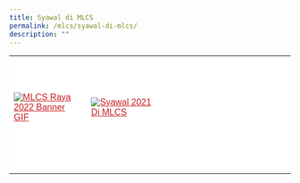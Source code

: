 ```yaml
---
title: Syawal di MLCS
permalink: /mlcs/syawal-di-mlcs/
description: ""
---
```

<table style="box-sizing: border-box; color: rgb(0, 0, 0); font-family: Hind, Arial, Helvetica, sans-serif; font-size: 16px; font-style: normal; font-variant-ligatures: normal; font-variant-caps: normal; font-weight: 400; letter-spacing: normal; orphans: 2; text-align: start; text-transform: none; white-space: normal; widows: 2; word-spacing: 0px; -webkit-text-stroke-width: 0px; background-color: rgb(255, 255, 255); text-decoration-thickness: initial; text-decoration-style: initial; text-decoration-color: initial;"><tbody style="box-sizing: border-box;"><tr style="box-sizing: border-box; height: 184.87px;"><td style="box-sizing: border-box; width: 218.082px;"><a href="https://academyofsingaporeteachers.moe.edu.sg/mlcs/syawal-di-mlcs/2022" style="box-sizing: border-box; background-color: transparent; color: rgb(202, 33, 38);"><img src="https://academyofsingaporeteachers.moe.edu.sg/images/librariesprovider6/posters-banners/mlcs-raya-2022-banner-gif.gif?sfvrsn=54b7d2ae_0" alt="MLCS Raya 2022 Banner GIF" title="MLCS Raya 2022 Banner GIF" data-displaymode="Original" style="box-sizing: border-box; border-style: none; margin: 10px 0px; max-width: 100%;"></a><br style="box-sizing: border-box;"></td><td style="box-sizing: border-box; width: 218.082px;"><a href="https://academyofsingaporeteachers.moe.edu.sg/mlcs/syawal-di-mlcs/2021" style="box-sizing: border-box; background-color: transparent; color: rgb(202, 33, 38);"><img src="https://academyofsingaporeteachers-moe-edu-sg-admin.cwp.sg/images/librariesprovider6/default-album/syawal-2021-di-mlcs.png?sfvrsn=531691dc_0&amp;MaxWidth=950&amp;MaxHeight=650&amp;ScaleUp=false&amp;Quality=High&amp;Method=ResizeFitToAreaArguments&amp;Signature=9CB361715228A3E57625C3E845417372288FB560" alt="Syawal 2021 Di MLCS" style="box-sizing: border-box; border-style: none; margin: 10px 0px; max-width: 100%;"></a></td><td style="box-sizing: border-box; width: 218.082px;">&nbsp;</td><td style="box-sizing: border-box; width: 218.082px;">&nbsp;</td></tr><tr style="box-sizing: border-box; height: 25.9896px;"><td style="box-sizing: border-box; width: 218.082px;">&nbsp;</td><td style="box-sizing: border-box; width: 218.082px;">&nbsp;</td></tr></tbody></table>